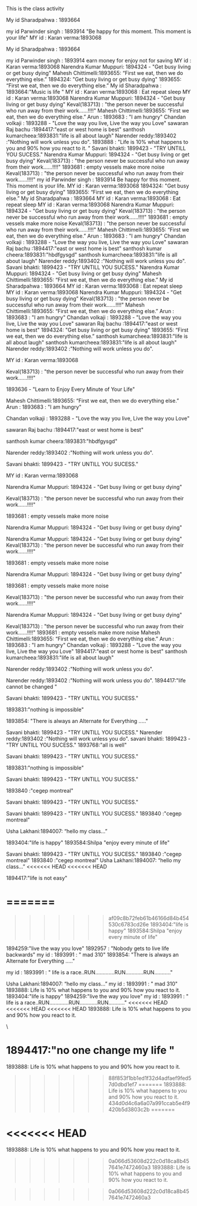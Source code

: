 This is the class activity


My id Sharadpahwa : 1893664



my id Parwinder singh  : 1893914 "Be happy for this moment. This moment is your life"
MY id : Karan verma:1893068

My id Sharadpahwa : 1893664

my id Parwinder singh  : 1893914 earn money for enjoy not for saving
MY id : Karan verma:1893068
Narendra Kumar Muppuri: 1894324 - "Get busy living or get busy dying"
Mahesh Chittimelli:1893655: “First we eat, then we do everything else.”
1894324: "Get busy living or get busy dying"
1893655: “First we eat, then we do everything else.”
My id Sharadpahwa : 1893664:"Music is life "
MY id : Karan verma:1893068 : Eat repeat sleep
MY id : Karan verma:1893068
Narendra Kumar Muppuri: 1894324 - "Get busy living or get busy dying"
Keval(183713) : "the person never be successful who run away from their work......!!!!"
Mahesh Chittimelli:1893655: “First we eat, then we do everything else.”
Arun : 1893683 : "I am hungry"
Chandan volkaji : 1893288 - "Love the way you live, Live the way you Love"
sawaran Raj bachu :1894417:"east or west home is best"
santhosh kumarcheea:1893831:"life is all about laugh"
Narender reddy:1893402 :"Nothing will work unless you do".
1893888 : "Life is 10% what happens to you and 90% how you react to it. "
Savani bhakti: 1899423 - "TRY UNTILL YOU SUCESS."
Narendra Kumar Muppuri: 1894324 - "Get busy living or get busy dying"
Keval(183713) : "the person never be successful who run away from their work......!!!!"
1893681 : empty vessels make more noise
Keval(183713) : "the person never be successful who run away from their work......!!!!"
my id Parwinder singh  : 1893914 Be happy for this moment. This moment is your life.
MY id : Karan verma:1893068
1894324: "Get busy living or get busy dying"
1893655: “First we eat, then we do everything else.”
My id Sharadpahwa : 1893664
MY id : Karan verma:1893068 : Eat repeat sleep
MY id : Karan verma:1893068
Narendra Kumar Muppuri: 1894324 - "Get busy living or get busy dying"
Keval(183713) : "the person never be successful who run away from their work......!!!!"
1893681 : empty vessels make more noise
Keval(183713) : "the person never be successful who run away from their work......!!!!"
Mahesh Chittimelli:1893655: “First we eat, then we do everything else.”
Arun : 1893683 : "I am hungry"
Chandan volkaji : 1893288 - "Love the way you live, Live the way you Love"
sawaran Raj bachu :1894417:"east or west home is best"
santhosh kumar cheera:1893831:"hbdfgysgd"
santhosh kumarcheea:1893831:"life is all about laugh"
Narender reddy:1893402 :"Nothing will work unless you do".
Savani bhakti: 1899423 - "TRY UNTILL YOU SUCESS."
Narendra Kumar Muppuri: 1894324 - "Get busy living or get busy dying"
Mahesh Chittimelli:1893655: “First we eat, then we do everything else.”
My id Sharadpahwa : 1893664
MY id : Karan verma:1893068 : Eat repeat sleep
MY id : Karan verma:1893068
Narendra Kumar Muppuri: 1894324 - "Get busy living or get busy dying"
Keval(183713) : "the person never be successful who run away from their work......!!!!"
Mahesh Chittimelli:1893655: “First we eat, then we do everything else.”
Arun : 1893683 : "I am hungry"
Chandan volkaji : 1893288 - "Love the way you live, Live the way you Love"
sawaran Raj bachu :1894417:"east or west home is best"
1894324: "Get busy living or get busy dying"
1893655: “First we eat, then we do everything else.”
santhosh kumarcheea:1893831:"life is all about laugh"
santhosh kumarcheea:1893831:"life is all about laugh"
Narender reddy:1893402 :"Nothing will work unless you do".

MY id : Karan verma:1893068







Keval(183713) : "the person never be successful who run away from their work......!!!!"



1893636 - "Learn to Enjoy Every Minute of Your Life"







Mahesh Chittimelli:1893655: “First we eat, then we do everything else.”
Arun : 1893683 : "I am hungry"


Chandan volkaji : 1893288 - "Love the way you live, Live the way you Love"











sawaran Raj bachu :1894417:"east or west home is best"



santhosh kumar cheera:1893831:"hbdfgysgd"




Narender reddy:1893402 :"Nothing will work unless you do".


Savani bhakti: 1899423 - "TRY UNTILL YOU SUCESS."










MY id : Karan verma:1893068

Narendra Kumar Muppuri: 1894324 - "Get busy living or get busy dying"

Keval(183713) : "the person never be successful who run away from their work......!!!!"

1893681 : empty vessels make more noise


Narendra Kumar Muppuri: 1894324 - "Get busy living or get busy dying"

Narendra Kumar Muppuri: 1894324 - "Get busy living or get busy dying"
Keval(183713) : "the person never be successful who run away from their work......!!!!"

1893681 : empty vessels make more noise





Narendra Kumar Muppuri: 1894324 - "Get busy living or get busy dying"




1893681 : empty vessels make more noise

Keval(183713) : "the person never be successful who run away from their work......!!!!"




Narendra Kumar Muppuri: 1894324 - "Get busy living or get busy dying"

Keval(183713) : "the person never be successful who run away from their work......!!!!"
1893681 : empty vessels make more noise
Mahesh Chittimelli:1893655: “First we eat, then we do everything else.”
Arun : 1893683 : "I am hungry"
Chandan volkaji : 1893288 - "Love the way you live, Live the way you Love"
 1894417:"east or west home is best"
santhosh kumarcheea:1893831:"life is all about laugh"




Narender reddy:1893402 :"Nothing will work unless you do".






Narender reddy:1893402 :"Nothing will work unless you do".
1894417:"life cannot be changed "









Savani bhakti: 1899423 - "TRY UNTILL YOU SUCESS."




1893831:"nothing is impossible"
 

1893854: "There is always an Alternate for Everything ....."




Savani bhakti: 1899423 - "TRY UNTILL YOU SUCESS."
Narender reddy:1893402 :"Nothing will work unless you do".
savani bhakti: 1899423 - "TRY UNTILL YOU SUCESS."
1893768:"all is well"





Savani bhakti: 1899423 - "TRY UNTILL YOU SUCESS."






1893831:"nothing is impossible"




Savani bhakti: 1899423 - "TRY UNTILL YOU SUCESS."



1893840 :"cegep montreal"




Savani bhakti: 1899423 - "TRY UNTILL YOU SUCESS."

 
Savani bhakti: 1899423 - "TRY UNTILL YOU SUCESS."
1893840 :"cegep montreal"
 
 




Usha Lakhani:1894007: “hello my class...”





































1893404:"life is happy"
1893584:Shilpa "enjoy every minute of life"


Savani bhakti: 1899423 - "TRY UNTILL YOU SUCESS."
1893840 :"cegep montreal"
1893840 :"cegep montreal"
Usha Lakhani:1894007: “hello my class...”
<<<<<<< HEAD
<<<<<<< HEAD


1894417:"life is not easy"

































=======
=======
>>>>>>> af09c8b72feb61b46166d84b454530c6783cd26e
1893404:"life is happy"
1893584:Shilpa "enjoy every minute of life"

1894259:"live the way you love"
1892957 : "Nobody gets to live life backwards"
my id : 1893991 : " mad 310"
1893854: "There is always an Alternate for Everything ....."





my id : 1893991 : " life is a race..RUN.............RUN............RUN..........."

Usha Lakhani:1894007: “hello my class...”
my id : 1893991 : " mad 310"
1893888: Life is 10% what happens to you and 90% how you react to it. 
1893404:"life is happy"
1894259:"live the way you love"
my id : 1893991 : " life is a race..RUN.............RUN............RUN..........."
<<<<<<< HEAD
<<<<<<< HEAD
<<<<<<< HEAD
1893888: Life is 10% what happens to you and 90% how you react to it.  

\







1894417:"no one change my life "
=======
1893888: Life is 10% what happens to you and 90% how you react to it.  

>>>>>>> 88f853f1bb1ed1f32d4adfaef9fed57d0dbd1ef7
=======
1893888: Life is 10% what happens to you and 90% how you react to it.  
>>>>>>> 434d0d4c6a6a07a991ccab5e4f9420b5d3803c2b
=======

<<<<<<< HEAD
=======
1893888: Life is 10% what happens to you and 90% how you react to it.  





>>>>>>> 0a066d53608d222c0d18ca8b457641e7472460a3
1893888: Life is 10% what happens to you and 90% how you react to it.  

>>>>>>> 0a066d53608d222c0d18ca8b457641e7472460a3
